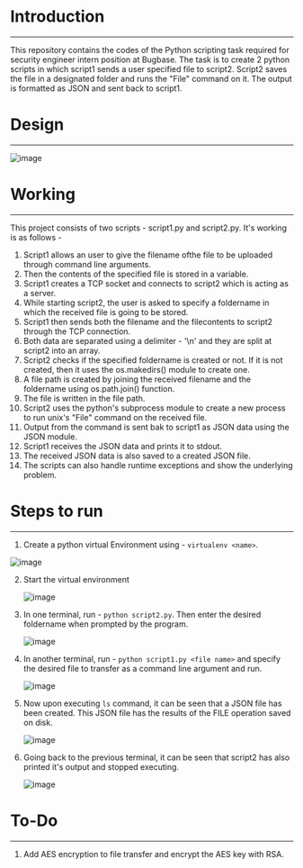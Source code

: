 # Introduction
--------
This repository contains the codes of the Python scripting task required for security engineer intern position at Bugbase. The task is to create 2 python scripts in which script1 sends a user specified file to script2. Script2 saves the file in a designated folder and runs the "File" command on it. The output is formatted as JSON and sent back to script1.


# Design
---------

![image](https://github.com/Swayampadhy/Bugbase_Interview_python/assets/37104162/7d9f7ae3-bdd9-4f78-8045-1a6db354ee79)


# Working
----------
This project consists of two scripts - script1.py and script2.py. It's working is as follows -

1. Script1 allows an user to give the filename ofthe file to be uploaded through command line arguments.
2. Then the contents of the specified file is stored in a variable.
3. Script1 creates a TCP socket and connects to script2 which is acting as a server.
4. While starting script2, the user is asked to specify a foldername in which the received file is going to be stored.
5. Script1 then sends both the filename and the filecontents to script2 through the TCP connection.
6. Both data are separated using a delimiter - '\n' and they are split at script2 into an array.
7. Script2 checks if the specified foldername is created or not. If it is not created, then it uses the os.makedirs() module to create one.
8. A file path is created by joining the received filename and the foldername using os.path.join() function.
9. The file is written in the file path.
10. Script2 uses the python's subprocess module to create a new process to run unix's "File" command on the received file.
11. Output from the command is sent bak to script1 as JSON data using the JSON module.
12. Script1 receives the JSON data and prints it to stdout.
13. The received JSON data is also saved to a created JSON file.
14. The scripts can also handle runtime exceptions and show the underlying problem.

# Steps to run
-----------

1. Create a python virtual Environment using - `virtualenv <name>`.

  ![image](https://github.com/Swayampadhy/Bugbase_Interview_python/assets/37104162/4997a6df-6328-4c75-93fa-9e2abc761e3e)

2. Start the virtual environment

   ![image](https://github.com/Swayampadhy/Bugbase_Interview_python/assets/37104162/c94a9951-f8d4-46a2-8881-01fb832b3b14)

4. In one terminal, run - `python script2.py`. Then enter the desired foldername when prompted by the program.

   ![image](https://github.com/Swayampadhy/Bugbase_Interview_python/assets/37104162/379d7bbb-96fd-4612-8ce3-88a9f7939183)

5. In another terminal, run - `python script1.py <file name>` and specify the desired file to transfer as a command line argument and run.

   ![image](https://github.com/Swayampadhy/Bugbase_Interview_python/assets/37104162/a3dd55f5-3463-4bfb-a7fc-1838b9e4bdf4)

6. Now upon executing `ls` command, it can be seen that a JSON file has been created. This JSON file has the results of the FILE operation saved on disk.

   ![image](https://github.com/Swayampadhy/Bugbase_Interview_python/assets/37104162/4da30235-cf6b-4f33-a63f-a199f66256dd)

7. Going back to the previous terminal, it can be seen that script2 has also printed it's output and stopped executing.

   ![image](https://github.com/Swayampadhy/Bugbase_Interview_python/assets/37104162/6d787d20-93e9-4088-ae90-a1066aa1ada6)


# To-Do
------
1. Add AES encryption to file transfer and encrypt the AES key with RSA.

